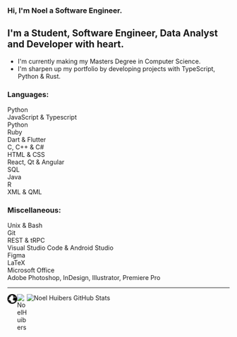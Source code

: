 ### Hi, I'm Noel a Software Engineer.

## I'm a Student, Software Engineer, Data Analyst and Developer with heart.

- I'm currently making my Masters Degree in Computer Science.
- I'm sharpen up my portfolio by developing projects with TypeScript, Python & Rust.

### Languages:

Python <br>
JavaScript & Typescript <br>
Python <br>
Ruby <br>
Dart & Flutter <br>
C, C++ & C# <br>
HTML & CSS <br>
React, Qt & Angular <br>
SQL <br>
Java <br>
R <br>
XML & QML <br>

### Miscellaneous:

Unix & Bash <br>
Git <br>
REST & tRPC <br>
Visual Studio Code & Android Studio <br>
Figma <br>
LaTeX <br>
Microsoft Office <br>
Adobe Photoshop, InDesign, Illustrator, Premiere Pro <br>

---

<img aling="left" alt="Noel Huibers GitHub Stats" src="https://github-readme-stats-noelhuibers.vercel.app/api?username=NoelHuibers&count_private=true&show_icons=true&hide_border=true&hide=issues&theme=cobalt"/>

<a href ="https://huibers.io" target="_blank">
    <img align="left" alt="huibers.io" width="22px" src="https://raw.githubusercontent.com/iconic/open-iconic/master/svg/globe.svg"/>
</a>
<a href ="https://linkedin.com/in/huibers/" target="_blank">
    <img align="left" alt="NoelHuibers" width="22px" src="https://raw.githubusercontent.com/peterthehan/peterthehan/master/assets/linkedin.svg"/>
</a>
